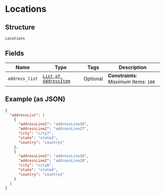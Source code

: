 
# Locations

## Structure

`Locations`

## Fields

| Name | Type | Tags | Description |
|  --- | --- | --- | --- |
| `address_list` | [`List of AddressItem`](../../doc/models/address-item.md) | Optional | **Constraints**: *Maximum Items*: `100` |

## Example (as JSON)

```json
{
  "addressList": [
    {
      "addressLine1": "addressLine19",
      "addressLine2": "addressLine27",
      "city": "city7",
      "state": "state3",
      "country": "country1"
    },
    {
      "addressLine1": "addressLine10",
      "addressLine2": "addressLine28",
      "city": "city8",
      "state": "state4",
      "country": "country2"
    }
  ]
}
```


